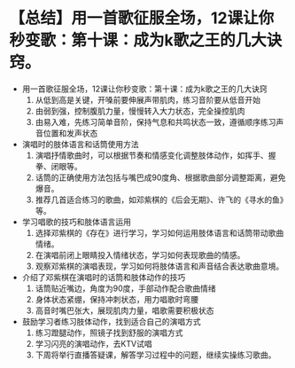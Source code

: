 # 【总结】用一首歌征服全场，12课让你秒变歌：第十课：成为k歌之王的几大诀窍。

-   用一首歌征服全场，12课让你秒变歌：第十课：成为k歌之王的几大诀窍
    1.  从低到高是关键，开嗓前要伸展声带肌肉，练习音阶要从低音开始
    2.  由弱到强，控制腹肌力量，慢慢转入大力状态，完全操控肌肉
    3.  由易入难，先练习简单音阶，保持气息和共鸣状态一致，遵循顺序练习声音位置和发声状态
-   演唱时的肢体语言和话筒使用方法
    1.  演唱抒情歌曲时，可以根据节奏和情感变化调整肢体动作，如挥手、握拳、闭眼等。
    2.  话筒的正确使用方法包括与嘴巴成90度角、根据歌曲部分调整距离，避免爆音。
    3.  推荐几首适合练习的歌曲，如邓紫棋的《后会无期》、许飞的《寻水的鱼》等。
-   学习唱歌的技巧和肢体语言运用
    1.  选择邓紫棋的《存在》进行学习，学习如何运用肢体语言和话筒带动歌曲情绪。
    2.  在演唱前闭上眼睛投入情绪状态，学习如何表现歌曲的情感。
    3.  观察邓紫棋的演唱表现，学习如何将肢体语言和声音结合表达歌曲意境。
-   介绍了邓紫棋在演唱时的话筒和肢体动作的技巧
    1.  话筒贴近嘴边，角度为90度，手部动作配合歌曲情绪
    2.  身体状态紧绷，保持冲刺状态，用力唱歌时弯腰
    3.  高音时嘴巴张大，展现肌肉力量，唱歌需要积极状态
-   鼓励学习者练习肢体动作，找到适合自己的演唱方式
    1.  练习蹬腿动作，照镜子找到舒服的演唱方式
    2.  学习闪亮的演唱动作，去KTV试唱
    3.  下周将举行直播答疑课，解答学习过程中的问题，继续实操练习歌曲。